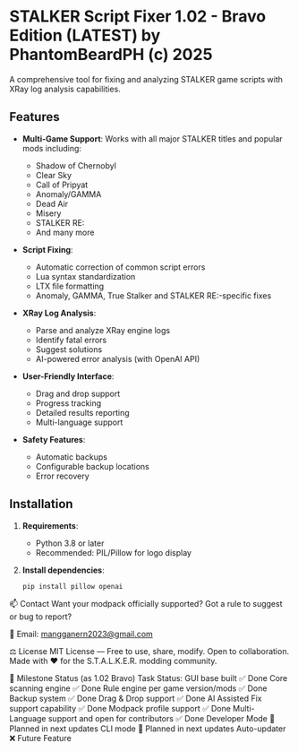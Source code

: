 # STALKER Script Fixer 1.02 - Bravo Edition (LATEST) by PhantomBeardPH (c) 2025

A comprehensive tool for fixing and analyzing STALKER game scripts with XRay log analysis capabilities.

## Features

- **Multi-Game Support**: Works with all major STALKER titles and popular mods including:
  - Shadow of Chernobyl
  - Clear Sky
  - Call of Pripyat
  - Anomaly/GAMMA
  - Dead Air
  - Misery
  - STALKER RE:
  - And many more

- **Script Fixing**:
  - Automatic correction of common script errors
  - Lua syntax standardization
  - LTX file formatting
  - Anomaly, GAMMA, True Stalker and  STALKER RE:-specific fixes

- **XRay Log Analysis**:
  - Parse and analyze XRay engine logs
  - Identify fatal errors
  - Suggest solutions
  - AI-powered error analysis (with OpenAI API)

- **User-Friendly Interface**:
  - Drag and drop support
  - Progress tracking
  - Detailed results reporting
  - Multi-language support

- **Safety Features**:
  - Automatic backups
  - Configurable backup locations
  - Error recovery

## Installation

1. **Requirements**:
   - Python 3.8 or later
   - Recommended: PIL/Pillow for logo display

2. **Install dependencies**:
   ```bash
   pip install pillow openai 
   
📫 Contact
Want your modpack officially supported?
Got a rule to suggest or bug to report?

📧 Email: mangganern2023@gmail.com

⚖️ License
MIT License — Free to use, share, modify.
Open to collaboration. Made with ❤️ for the S.T.A.L.K.E.R. modding community.

🏁 Milestone Status (as 1.02 Bravo)
Task	Status:
GUI base built	✅ Done
Core scanning engine	✅ Done
Rule engine per game version/mods	✅ Done
Backup system	✅ Done
Drag & Drop support	✅ Done
AI Assisted Fix support capability	✅ Done
Modpack profile support	✅ Done
Multi-Language support and open for contributors ✅ Done
Developer Mode	🔄 Planned in next updates
CLI mode	🔄 Planned in next updates
Auto-updater	❌ Future Feature



